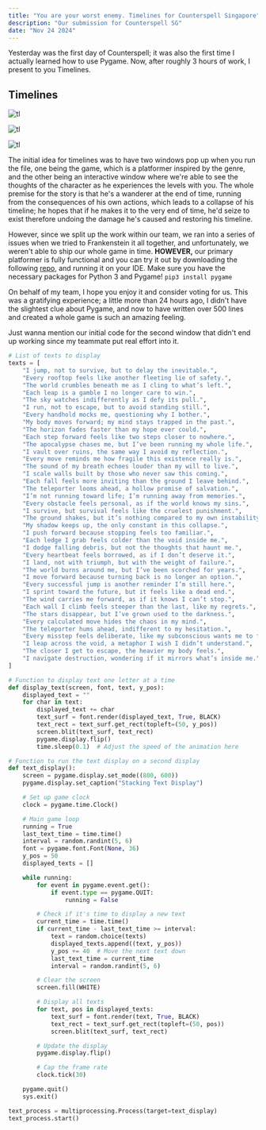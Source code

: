 ```yaml
---
title: "You are your worst enemy. Timelines for Counterspell Singapore"
description: "Our submission for Counterspell SG"
date: "Nov 24 2024"
---
```


Yesterday was the first day of Counterspell; it was also the first time I actually learned how to use Pygame. Now, after roughly 3 hours of work, I present to you Timelines. 
## Timelines
![tl](/tl1.png)

![tl](/tl2.png)

![tl](/tl3.png)

The initial idea for timelines was to have two windows pop up when you run the file, one being the game, which is a platformer inspired by the genre, and the other being an interactive window where we're able to see the thoughts of the character as he experiences the levels with you. The whole premise for the story is that he's a wanderer at the end of time, running from the consequences of his own actions, which leads to a collapse of his timeline; he hopes that if he makes it to the very end of time, he'd seize to exist therefore undoing the damage he's caused and restoring his timeline. 

However, since we split up the work within our team, we ran into a series of issues when we tried to Frankenstein it all together, and unfortunately, we weren't able to ship our whole game in time. <b>HOWEVER,</b> our primary platformer is fully functional and you can try it out by downloading the following [repo](https://github.com/ashfelloff/timelines/tree/main), and running it on your IDE. Make sure you have the necessary packages for Python 3 and Pygame!
`pip3 install pygame`

On behalf of my team, I hope you enjoy it and consider voting for us. This was a gratifying experience; a little more than 24 hours ago, I didn't have the slightest clue about Pygame, and now to have written over 500 lines and created a whole game is such an amazing feeling. 

Just wanna mention our initial code for the second window that didn't end up working since my teammate put real effort into it.
```python
# List of texts to display
texts = [
    "I jump, not to survive, but to delay the inevitable.",
    "Every rooftop feels like another fleeting lie of safety.",
    "The world crumbles beneath me as I cling to what’s left.",
    "Each leap is a gamble I no longer care to win.",
    "The sky watches indifferently as I defy its pull.",
    "I run, not to escape, but to avoid standing still.",
    "Every handhold mocks me, questioning why I bother.",
    "My body moves forward; my mind stays trapped in the past.",
    "The horizon fades faster than my hope ever could.",
    "Each step forward feels like two steps closer to nowhere.",
    "The apocalypse chases me, but I’ve been running my whole life.",
    "I vault over ruins, the same way I avoid my reflection.",
    "Every move reminds me how fragile this existence really is.",
    "The sound of my breath echoes louder than my will to live.",
    "I scale walls built by those who never saw this coming.",
    "Each fall feels more inviting than the ground I leave behind.",
    "The teleporter looms ahead, a hollow promise of salvation.",
    "I’m not running toward life; I’m running away from memories.",
    "Every obstacle feels personal, as if the world knows my sins.",
    "I survive, but survival feels like the cruelest punishment.",
    "The ground shakes, but it’s nothing compared to my own instability.",
    "My shadow keeps up, the only constant in this collapse.",
    "I push forward because stopping feels too familiar.",
    "Each ledge I grab feels colder than the void inside me.",
    "I dodge falling debris, but not the thoughts that haunt me.",
    "Every heartbeat feels borrowed, as if I don’t deserve it.",
    "I land, not with triumph, but with the weight of failure.",
    "The world burns around me, but I’ve been scorched for years.",
    "I move forward because turning back is no longer an option.",
    "Every successful jump is another reminder I’m still here.",
    "I sprint toward the future, but it feels like a dead end.",
    "The wind carries me forward, as if it knows I can’t stop.",
    "Each wall I climb feels steeper than the last, like my regrets.",
    "The stars disappear, but I’ve grown used to the darkness.",
    "Every calculated move hides the chaos in my mind.",
    "The teleporter hums ahead, indifferent to my hesitation.",
    "Every misstep feels deliberate, like my subconscious wants me to fail.",
    "I leap across the void, a metaphor I wish I didn’t understand.",
    "The closer I get to escape, the heavier my body feels.",
    "I navigate destruction, wondering if it mirrors what’s inside me."
]

# Function to display text one letter at a time
def display_text(screen, font, text, y_pos):
    displayed_text = ""
    for char in text:
        displayed_text += char
        text_surf = font.render(displayed_text, True, BLACK)
        text_rect = text_surf.get_rect(topleft=(50, y_pos))
        screen.blit(text_surf, text_rect)
        pygame.display.flip()
        time.sleep(0.1)  # Adjust the speed of the animation here

# Function to run the text display on a second display
def text_display():
    screen = pygame.display.set_mode((800, 600))
    pygame.display.set_caption("Stacking Text Display")

    # Set up game clock
    clock = pygame.time.Clock()

    # Main game loop
    running = True
    last_text_time = time.time()
    interval = random.randint(5, 6)
    font = pygame.font.Font(None, 36)
    y_pos = 50
    displayed_texts = []

    while running:
        for event in pygame.event.get():
            if event.type == pygame.QUIT:
                running = False

        # Check if it's time to display a new text
        current_time = time.time()
        if current_time - last_text_time >= interval:
            text = random.choice(texts)
            displayed_texts.append((text, y_pos))
            y_pos += 40  # Move the next text down
            last_text_time = current_time
            interval = random.randint(5, 6)

        # Clear the screen
        screen.fill(WHITE)

        # Display all texts
        for text, pos in displayed_texts:
            text_surf = font.render(text, True, BLACK)
            text_rect = text_surf.get_rect(topleft=(50, pos))
            screen.blit(text_surf, text_rect)

        # Update the display
        pygame.display.flip()

        # Cap the frame rate
        clock.tick(30)

    pygame.quit()
    sys.exit()

text_process = multiprocessing.Process(target=text_display)
text_process.start()
```



